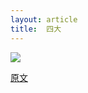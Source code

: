 ```yaml
---
layout: article
title:  四大
---
```


![](/images/bigfour.png)


[原文](https://agileinaflash.blogspot.com/2011/02/big-four.html)

